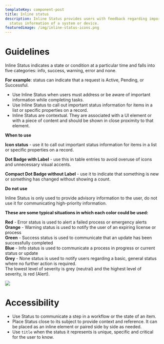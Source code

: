 ```yaml
---
templateKey: component-post
title: Inline status
description: Inline Status provides users with feedback regarding important
  status information of a system or device.
featuredimage: /img/inline-status-icons.png
---
```

# **Guidelines**

Inline Status indicates a state or condition at a particular time and falls into five categories: info, success, warning, error and none.
 
**For example**: status can indicate that a request is Active, Pending, or Successful.

* Use Inline Status when users must address or be aware of important information while completing tasks.
* Use Inline Status to call out important status information for items in a list or specific properties on a record.
* Inline Status are contextual. They are associated with a UI element or with a piece of content and should be shown in close proximity to that element.

**When to use**

**Icon status** - use it to call out important status information for items in a list or specific properties on a record.

**Dot Badge with Label** - use this in table entries to avoid overuse of icons and unnecessary visual accents.

**Compact Dot Badge without Label** - use it to indicate that something is new or something has changed without showing a count.

**Do not use**

Inline Status is only used to provide advisory information to the user, do not use it for communicating high-priority information.

**These are some typical situations in which each color could be used:**


**Red** - Error status is used to alert a failed process or emergency alerts\
**Orange** - Warning status is used to notify the user of an expiring license or process\
**Green** - Success status is used to communicate that an update has been successfully completed\
**Blue** - Info status is used to communicate a process in progress or current status or update\
**Grey** - None status is used to notify users regarding a basic, general status where no further action is required.\
The lowest level of severity is grey (neutral) and the highest level of severity, is red (Alert).

![](/img/frame-1.png)

# **Accessibility**

* Use Status to communicate a step in a workflow or the state of an item.
* Place Status close to its subject to provide context and reference. It can be placed as an inline element or paired side by side as needed.
* Use ``title`` when the status it represents is unique, specific and critical for the user to know.